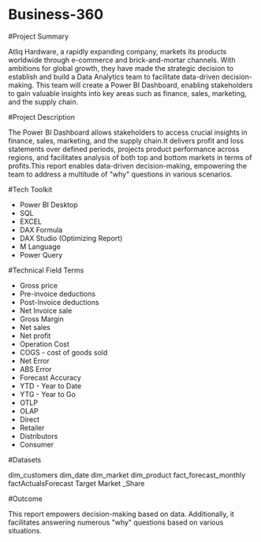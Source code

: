 # Business-360

#Project Summary

Atliq Hardware, a rapidly expanding company, markets its products worldwide through e-commerce and brick-and-mortar channels. With ambitions for global growth, they have made the strategic decision to establish and build a Data Analytics team to facilitate data-driven decision-making. This team will create a Power BI Dashboard, enabling stakeholders to gain valuable insights into key areas such as finance, sales, marketing, and the supply chain.


#Project Description

The Power BI Dashboard allows stakeholders to access crucial insights in finance, sales, marketing, and the supply chain.It delivers profit and loss statements over defined periods, projects product performance across regions, and facilitates analysis of both top and bottom markets in terms of profits.This report enables data-driven decision-making, empowering the team to address a multitude of "why" questions in various scenarios.


#Tech Toolkit
- Power BI Desktop
- SQL
- EXCEL
- DAX Formula
- DAX Studio (Optimizing Report)
- M Language
- Power Query

#Technical Field Terms

- Gross price
- Pre-invoice deductions
- Post-Invoice deductions
- Net Invoice sale
- Gross Margin
- Net sales
- Net profit
- Operation Cost
- COGS - cost of goods sold
- Net Error
- ABS Error
- Forecast Accuracy
- YTD - Year to Date
- YTG - Year to Go
- OTLP
- OLAP
- Direct
- Retailer
- Distributors
- Consumer

#Datasets 

dim_customers
dim_date
dim_market
dim_product
fact_forecast_monthly
factActualsForecast
Target
Market _Share

#Outcome

This report empowers decision-making based on data. Additionally, it facilitates answering numerous "why" questions based on various situations.
